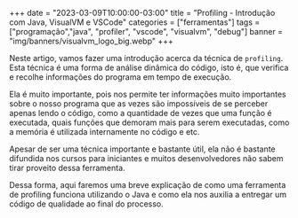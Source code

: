 +++
date = "2023-03-09T10:00:00-03:00"
title = "Profiling - Introdução com Java, VisualVM e VSCode"
categories = ["ferramentas"]
tags = ["programação","java", "profiler", "vscode", "visualvm", "debug"]
banner = "img/banners/visualvm_logo_big.webp"
+++

Neste artigo, vamos fazer uma introdução acerca da técnica de `profiling`. Esta técnica é uma forma de análise dinâmica do código, isto é, que verifica e recolhe informações do programa em tempo de execução.

Ela é muito importante, pois nos permite ter informações muito importantes sobre o nosso programa que as vezes são impossíveis de se perceber apenas lendo o código, como a quantidade de vezes que uma função é executada, quais funções que demoram mais para serem executadas, como a memória é utilizada internamente no código e etc.

Apesar de ser uma técnica importante e bastante útil, ela não é bastante difundida nos cursos para iniciantes e muitos desenvolvedores não sabem tirar proveito dessa ferramenta.

Dessa forma, aqui faremos uma breve explicação de como uma ferramenta de profiling funciona utilizando o Java e como ela nos auxilia a entregar um código de qualidade ao final do processo.